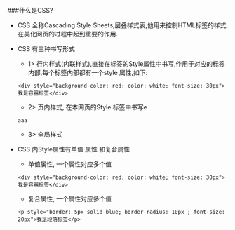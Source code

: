 

###什么是CSS?
- CSS 全称Cascading Style Sheets,层叠样式表,他用来控制HTML标签的样式,在美化网页的过程中起到重要的作用.

- CSS 有三种书写形式
    - 1> 行内样式(内联样式),直接在标签的Style属性中书写,作用于对应的标签内部,每个标签内部都有一个style 属性,如下: 
    ```objc
    <div style="background-color: red; color: white; font-size: 30px">我是容器标签</div>
    ```
    - 2> 页内样式, 在本网页的Style 标签中书写e 
    ```objc
   aaa 

    ```
    
    
    - 3> 全局样式
    
- CSS 内Style属性有单值 属性 和复合属性
    - 单值属性, 一个属性对应多个值
    ```objc
    <div style="background-color: red; color: white; font-size: 30px">我是容器标签</div>
    ```
    - 复合属性, 一个属性对应多个值
    ```objc
    <p style="border: 5px solid blue; border-radius: 10px ; font-size: 20px">我是段落标签</p>

    ```
    
    
    
    
    
    
    
    
    
    
    
    
    
    
    
    
    
    
    
    
    
    
    
    
    
    
    
    
    
    
    
    
    
    
    
    
    
